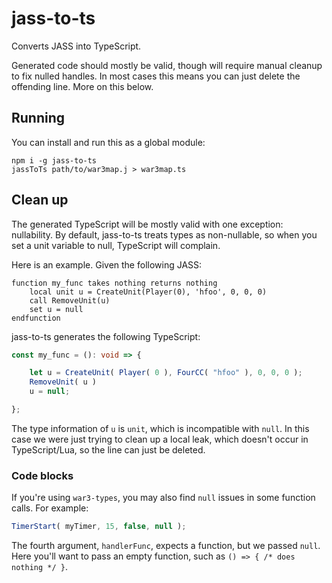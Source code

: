 # jass-to-ts
Converts JASS into TypeScript.

Generated code should mostly be valid, though will require manual cleanup to
fix nulled handles. In most cases this means you can just delete the offending
line. More on this below.

## Running
You can install and run this as a global module:

```
npm i -g jass-to-ts
jassToTs path/to/war3map.j > war3map.ts
```

## Clean up
The generated TypeScript will be mostly valid with one exception: nullability.
By default, jass-to-ts treats types as non-nullable, so when you set a unit
variable to null, TypeScript will complain.

Here is an example. Given the following JASS:

```jass
function my_func takes nothing returns nothing
    local unit u = CreateUnit(Player(0), 'hfoo', 0, 0, 0)
    call RemoveUnit(u)
    set u = null
endfunction
```

jass-to-ts generates the following TypeScript:

```typescript
const my_func = (): void => {

	let u = CreateUnit( Player( 0 ), FourCC( "hfoo" ), 0, 0, 0 );
	RemoveUnit( u )
	u = null;

};
```

The type information of `u` is `unit`, which is incompatible with `null`. In
this case we were just trying to clean up a local leak, which doesn't occur
in TypeScript/Lua, so the line can just be deleted.

### Code blocks
If you're using `war3-types`, you may also find `null` issues in some function
calls. For example:

```typescript
TimerStart( myTimer, 15, false, null );
```

The fourth argument, `handlerFunc`, expects a function, but we passed `null`.
Here you'll want to pass an empty function, such as
`() => { /* does nothing */ }`.